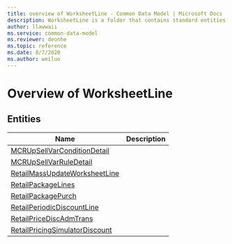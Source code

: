 ```yaml
---
title: overview of WorksheetLine - Common Data Model | Microsoft Docs
description: WorksheetLine is a folder that contains standard entities related to the Common Data Model.
author: llawwaii
ms.service: common-data-model
ms.reviewer: deonhe
ms.topic: reference
ms.date: 8/7/2020
ms.author: weiluo
---
```


# Overview of WorksheetLine


## Entities

|Name|Description|
|---|---|
|[MCRUpSellVarConditionDetail](MCRUpSellVarConditionDetail.md)||
|[MCRUpSellVarRuleDetail](MCRUpSellVarRuleDetail.md)||
|[RetailMassUpdateWorksheetLine](RetailMassUpdateWorksheetLine.md)||
|[RetailPackageLines](RetailPackageLines.md)||
|[RetailPackagePurch](RetailPackagePurch.md)||
|[RetailPeriodicDiscountLine](RetailPeriodicDiscountLine.md)||
|[RetailPriceDiscAdmTrans](RetailPriceDiscAdmTrans.md)||
|[RetailPricingSimulatorDiscount](RetailPricingSimulatorDiscount.md)||
